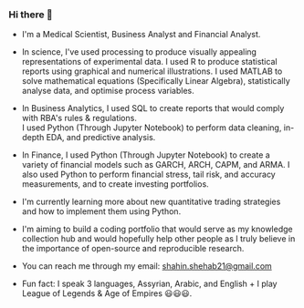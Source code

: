 ### Hi there 👋
- I'm a Medical Scientist, Business Analyst and Financial Analyst.

- In science, I've used processing to produce visually appealing representations of experimental data. 
  I used R to produce statistical reports using graphical and numerical illustrations.
  I used MATLAB to solve mathematical equations (Specifically Linear Algebra), statistically analyse data, and optimise process variables.
 
- In Business Analytics, I used SQL to create reports that would comply with RBA's rules & regulations.  
  I used Python (Through Jupyter Notebook) to perform data cleaning, in-depth EDA, and predictive analysis. 
 
- In Finance, I used Python (Through Jupyter Notebook) to create a variety of financial models such as GARCH, ARCH, CAPM, and ARMA.
  I also used Python to perform financial stress, tail risk, and accuracy measurements, and to create investing portfolios.  
 
- I'm currently learning more about new quantitative trading strategies and how to implement them using Python.

- I'm aiming to build a coding portfolio that would serve as my knowledge  collection hub 
  and would hopefully help other people as I truly believe in the importance of open-source and reproducible research. 
 
- You can reach me through my email: shahin.shehab21@gmail.com

- Fun fact: I speak 3 languages, Assyrian, Arabic, and English + I play League of Legends & Age of Empires 😃😃😃.
